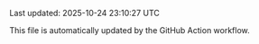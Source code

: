Last updated: 2025-10-24 23:10:27 UTC

This file is automatically updated by the GitHub Action workflow.
